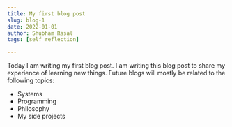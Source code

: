 ```yaml
---
title: My first blog post
slug: blog-1
date: 2022-01-01 
author: Shubham Rasal
tags: [self reflection]

---
```


Today I am writing my first blog post. I am writing this blog post to share my experience of learning new things.
Future blogs will mostly be related to the following topics:
- Systems
- Programming
- Philosophy
- My side projects



